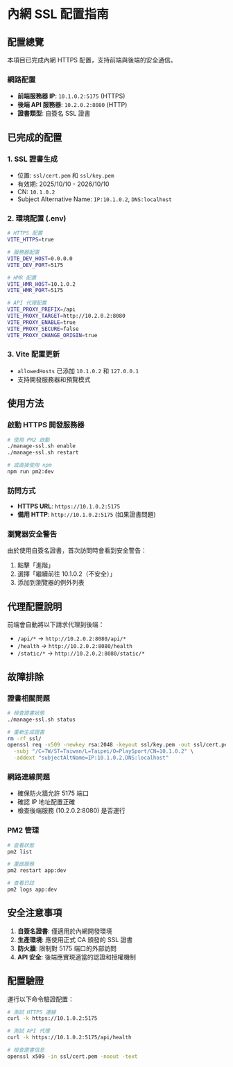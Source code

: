 # 內網 SSL 配置指南

## 配置總覽

本項目已完成內網 HTTPS 配置，支持前端與後端的安全通信。

### 網路配置
- **前端服務器 IP**: `10.1.0.2:5175` (HTTPS)
- **後端 API 服務器**: `10.2.0.2:8080` (HTTP)
- **證書類型**: 自簽名 SSL 證書

## 已完成的配置

### 1. SSL 證書生成
- 位置: `ssl/cert.pem` 和 `ssl/key.pem`
- 有效期: 2025/10/10 - 2026/10/10
- CN: `10.1.0.2`
- Subject Alternative Name: `IP:10.1.0.2`, `DNS:localhost`

### 2. 環境配置 (.env)
```bash
# HTTPS 配置
VITE_HTTPS=true

# 服務器配置
VITE_DEV_HOST=0.0.0.0
VITE_DEV_PORT=5175

# HMR 配置
VITE_HMR_HOST=10.1.0.2
VITE_HMR_PORT=5175

# API 代理配置
VITE_PROXY_PREFIX=/api
VITE_PROXY_TARGET=http://10.2.0.2:8080
VITE_PROXY_ENABLE=true
VITE_PROXY_SECURE=false
VITE_PROXY_CHANGE_ORIGIN=true
```

### 3. Vite 配置更新
- `allowedHosts` 已添加 `10.1.0.2` 和 `127.0.0.1`
- 支持開發服務器和預覽模式

## 使用方法

### 啟動 HTTPS 開發服務器
```bash
# 使用 PM2 啟動
./manage-ssl.sh enable
./manage-ssl.sh restart

# 或直接使用 npm
npm run pm2:dev
```

### 訪問方式
- **HTTPS URL**: `https://10.1.0.2:5175`
- **備用 HTTP**: `http://10.1.0.2:5175` (如果證書問題)

### 瀏覽器安全警告
由於使用自簽名證書，首次訪問時會看到安全警告：
1. 點擊「進階」
2. 選擇「繼續前往 10.1.0.2（不安全）」
3. 添加到瀏覽器的例外列表

## 代理配置說明

前端會自動將以下請求代理到後端：
- `/api/*` → `http://10.2.0.2:8080/api/*`
- `/health` → `http://10.2.0.2:8080/health`
- `/static/*` → `http://10.2.0.2:8080/static/*`

## 故障排除

### 證書相關問題
```bash
# 檢查證書狀態
./manage-ssl.sh status

# 重新生成證書
rm -rf ssl/
openssl req -x509 -newkey rsa:2048 -keyout ssl/key.pem -out ssl/cert.pem -days 365 -nodes \
  -subj "/C=TW/ST=Taiwan/L=Taipei/O=PlaySport/CN=10.1.0.2" \
  -addext "subjectAltName=IP:10.1.0.2,DNS:localhost"
```

### 網路連線問題
- 確保防火牆允許 5175 端口
- 確認 IP 地址配置正確
- 檢查後端服務 (10.2.0.2:8080) 是否運行

### PM2 管理
```bash
# 查看狀態
pm2 list

# 重啟服務
pm2 restart app:dev

# 查看日誌
pm2 logs app:dev
```

## 安全注意事項

1. **自簽名證書**: 僅適用於內網開發環境
2. **生產環境**: 應使用正式 CA 頒發的 SSL 證書
3. **防火牆**: 限制對 5175 端口的外部訪問
4. **API 安全**: 後端應實現適當的認證和授權機制

## 配置驗證

運行以下命令驗證配置：
```bash
# 測試 HTTPS 連線
curl -k https://10.1.0.2:5175

# 測試 API 代理
curl -k https://10.1.0.2:5175/api/health

# 檢查證書信息
openssl x509 -in ssl/cert.pem -noout -text
```
